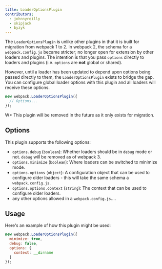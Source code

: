 ```yaml
---
title: LoaderOptionsPlugin
contributors:
  - johnnyreilly
  - skipjack
  - byzyk
---
```


The `LoaderOptionsPlugin` is unlike other plugins in that it is built for migration from webpack 1 to 2. In webpack 2, the schema for a `webpack.config.js` became stricter; no longer open for extension by other loaders and plugins. The intention is that you pass `options` directly to loaders and plugins (i.e. `options` are __not__ global or shared).

However, until a loader has been updated to depend upon options being passed directly to them, the `LoaderOptionsPlugin` exists to bridge the gap. You can configure global loader options with this plugin and all loaders will receive these options.

``` js
new webpack.LoaderOptionsPlugin({
  // Options...
});
```

W> This plugin will be removed in the future as it only exists for migration.


## Options

This plugin supports the following options:

* `options.debug` (`boolean`): Whether loaders should be in `debug` mode or not. `debug` will be removed as of webpack 3.
* `options.minimize` (`boolean`): Where loaders can be switched to minimize mode.
* `options.options` (`object`): A configuration object that can be used to configure older loaders - this will take the same schema a `webpack.config.js`.
* `options.options.context` (`string`): The context that can be used to configure older loaders.
* any other options allowed in a `webpack.config.js`....


## Usage

Here's an example of how this plugin might be used:

```javascript
new webpack.LoaderOptionsPlugin({
  minimize: true,
  debug: false,
  options: {
    context: __dirname
  }
});
```
